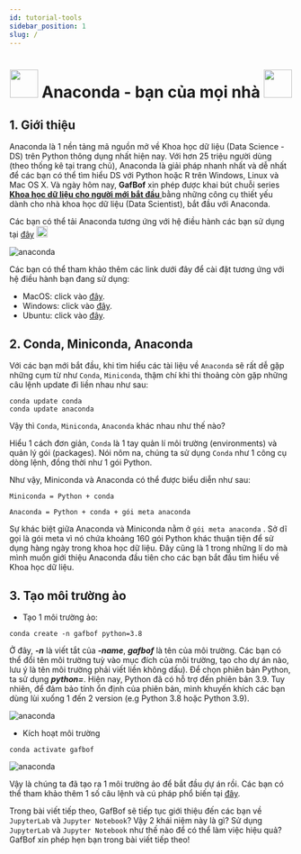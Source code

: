 ```yaml
---
id: tutorial-tools
sidebar_position: 1
slug: /
---
```


# <center> <img src="https://media.giphy.com/media/j5oMK60WVe1w9YaaOa/source.gif" width="50"> Anaconda - bạn của mọi nhà <img src="https://media.giphy.com/media/j5oMK60WVe1w9YaaOa/source.gif" width="50"> </center>

## 1. Giới thiệu

Anaconda là 1 nền tảng mã nguồn mở về Khoa học dữ liệu (Data Science - DS) trên Python thông dụng nhất hiện nay. Với hơn 25 triệu người dùng (theo thống kê tại trang chủ), Anaconda là giải pháp nhanh nhất và dễ nhất để các bạn có thể tìm hiểu DS với Python hoặc R trên Windows, Linux và Mac OS X. Và ngày hôm nay, **GafBof** xin phép được khai bút chuỗi series <ins> **Khoa học dữ liệu cho người mới bắt đầu** </ins> bằng những công cụ thiết yếu dành cho nhà khoa học dữ liệu (Data Scientist), bắt đầu với Anaconda. 

Các bạn có thể tải Anaconda tương ứng với hệ điều hành các bạn sử dụng tại [đây](https://www.anaconda.com/products/individual) <img src="https://media.giphy.com/media/j5oMK60WVe1w9YaaOa/source.gif" width="20"> 

![anaconda](img/anaconda.png)

Các bạn có thể tham khảo thêm các link dưới đây để cài đặt tương ứng với hệ điều hành bạn đang sử dụng:

- MacOS: click vào [đây](https://docs.anaconda.com/anaconda/install/mac-os/).
- Windows: click vào [đây](https://docs.anaconda.com/anaconda/install/windows/).
- Ubuntu: click vào [đây](https://docs.anaconda.com/anaconda/install/linux/).

## 2. Conda, Miniconda, Anaconda

Với các bạn mới bắt đầu, khi tìm hiểu các tài liệu về ```Anaconda``` sẽ rất dễ gặp những cụm từ như ```Conda```, ```Miniconda```, thậm chí khi thi thoảng còn gặp những câu lệnh update đi liền nhau như sau:

```
conda update conda
conda update anaconda
```
Vậy thì ```Conda```, ```Miniconda```, ```Anaconda``` khác nhau như thế nào?

Hiểu 1 cách đơn giản, ```Conda``` là 1 tay quản lí môi trường (environments) và quản lý gói (packages). Nói nôm na, chúng ta sử dụng ```Conda``` như 1 công cụ dòng lệnh, đồng thời như 1 gói Python. 

Như vậy, Miniconda và Anaconda có thể được biểu diễn như sau:

```
Miniconda = Python + conda

Anaconda = Python + conda + gói meta anaconda
```

Sự khác biệt giữa Anaconda và Miniconda nằm ở ```gói meta anaconda``` . Sở dĩ gọi là gói meta vì nó chứa khoảng 160 gói Python khác thuận tiện để sử dụng hàng ngày trong khoa học dữ liệu. Đây cũng là 1 trong những lí do mà mình muốn giới thiệu Anaconda đầu tiên cho các bạn bắt đầu tìm hiểu về Khoa học dữ liệu. 

## 3. Tạo môi trường ảo 

- Tạo 1 môi trường ảo:
```
conda create -n gafbof python=3.8 
```
 Ở đây, ***-n*** là viết tắt của ***-name***, ***gafbof*** là tên của môi trường. Các bạn có thể đổi tên môi trường tuỳ vào mục đích của môi trường, tạo cho dự án nào, lưu ý là tên môi trường phải viết liền không dấu). Để chọn phiên bản Python, ta sử dụng ***python=***. Hiện nay, Python đã có hỗ trợ đến phiên bản 3.9. Tuy nhiên, để đảm bảo tính ổn định của phiên bản, mình khuyến khích các bạn dùng lùi xuống 1 đến 2 version (e.g Python 3.8 hoặc Python 3.9). 

![anaconda](img/conda_create.png)

- Kích hoạt môi trường
```
conda activate gafbof
```
![anaconda](img/conda_activate.png)

Vậy là chúng ta đã tạo ra 1 môi trường ảo để bắt đầu dự án rồi. Các bạn có thể tham khảo thêm 1 số câu lệnh và cú pháp phổ biến tại [đây](https://docs.conda.io/projects/conda/en/4.6.0/_downloads/52a95608c49671267e40c689e0bc00ca/conda-cheatsheet.pdf).

Trong bài viết tiếp theo, GafBof sẽ tiếp tục giới thiệu đến các bạn về ```JupyterLab``` và ```Jupyter Notebook```? Vậy 2 khái niệm này là gì? Sử dụng ```JupyterLab``` và ```Jupyter Notebook``` như thế nào để có thể làm việc hiệu quả? GafBof xin phép hẹn bạn trong bài viết tiếp theo!

